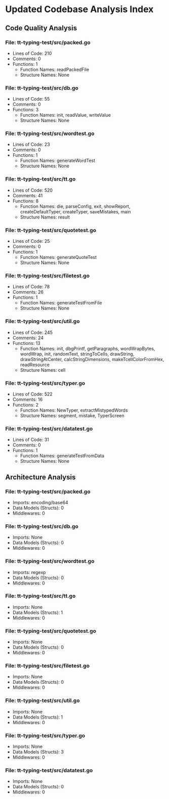 # Updated Codebase Analysis Index

## Code Quality Analysis

### File: tt-typing-test/src/packed.go
- Lines of Code: 210
- Comments: 0
- Functions: 1
  - Function Names: readPackedFile
  - Structure Names: None

### File: tt-typing-test/src/db.go
- Lines of Code: 55
- Comments: 0
- Functions: 3
  - Function Names: init, readValue, writeValue
  - Structure Names: None

### File: tt-typing-test/src/wordtest.go
- Lines of Code: 23
- Comments: 0
- Functions: 1
  - Function Names: generateWordTest
  - Structure Names: None

### File: tt-typing-test/src/tt.go
- Lines of Code: 520
- Comments: 41
- Functions: 8
  - Function Names: die, parseConfig, exit, showReport, createDefaultTyper, createTyper, saveMistakes, main
  - Structure Names: result

### File: tt-typing-test/src/quotetest.go
- Lines of Code: 25
- Comments: 0
- Functions: 1
  - Function Names: generateQuoteTest
  - Structure Names: None

### File: tt-typing-test/src/filetest.go
- Lines of Code: 78
- Comments: 26
- Functions: 1
  - Function Names: generateTestFromFile
  - Structure Names: None

### File: tt-typing-test/src/util.go
- Lines of Code: 245
- Comments: 24
- Functions: 13
  - Function Names: init, dbgPrintf, getParagraphs, wordWrapBytes, wordWrap, init, randomText, stringToCells, drawString, drawStringAtCenter, calcStringDimensions, makeTcellColorFromHex, readResource
  - Structure Names: cell

### File: tt-typing-test/src/typer.go
- Lines of Code: 522
- Comments: 16
- Functions: 2
  - Function Names: NewTyper, extractMistypedWords
  - Structure Names: segment, mistake, TyperScreen

### File: tt-typing-test/src/datatest.go
- Lines of Code: 31
- Comments: 0
- Functions: 1
  - Function Names: generateTestFromData
  - Structure Names: None

## Architecture Analysis

### File: tt-typing-test/src/packed.go
- Imports: encoding/base64
- Data Models (Structs): 0
- Middlewares: 0

### File: tt-typing-test/src/db.go
- Imports: None
- Data Models (Structs): 0
- Middlewares: 0

### File: tt-typing-test/src/wordtest.go
- Imports: regexp
- Data Models (Structs): 0
- Middlewares: 0

### File: tt-typing-test/src/tt.go
- Imports: None
- Data Models (Structs): 1
- Middlewares: 0

### File: tt-typing-test/src/quotetest.go
- Imports: None
- Data Models (Structs): 0
- Middlewares: 0

### File: tt-typing-test/src/filetest.go
- Imports: None
- Data Models (Structs): 0
- Middlewares: 0

### File: tt-typing-test/src/util.go
- Imports: None
- Data Models (Structs): 1
- Middlewares: 0

### File: tt-typing-test/src/typer.go
- Imports: None
- Data Models (Structs): 3
- Middlewares: 0

### File: tt-typing-test/src/datatest.go
- Imports: None
- Data Models (Structs): 0
- Middlewares: 0


